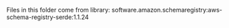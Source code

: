 Files in this folder come from library: software.amazon.schemaregistry:aws-schema-registry-serde:1.1.24